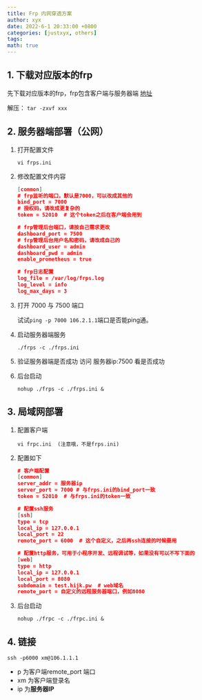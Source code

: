 ```yaml
---
title: Frp 内网穿透方案
author: xyx
date: 2022-6-1 20:33:00 +0800
categories: [justxyx, others]
tags: 
math: true
---
```


## 1. 下载对应版本的frp

先下载对应版本的frp，frp包含客户端与服务器端
[地址]("https://github.com/fatedier/frp/releases")

解压：
`tar -zxvf xxx`

## 2. 服务器端部署（公网）

1. 打开配置文件

    `vi frps.ini`

2. 修改配置文件内容


    ```json
    [common]
    # frp监听的端口，默认是7000，可以改成其他的
    bind_port = 7000
    # 授权码，请改成更复杂的
    token = 52010  # 这个token之后在客户端会用到

    # frp管理后台端口，请按自己需求更改
    dashboard_port = 7500
    # frp管理后台用户名和密码，请改成自己的
    dashboard_user = admin
    dashboard_pwd = admin
    enable_prometheus = true

    # frp日志配置
    log_file = /var/log/frps.log
    log_level = info
    log_max_days = 3

    ```

3. 打开 7000 与 7500 端口

    试试`ping -p 7000 106.2.1.1`端口是否能ping通。

4. 启动服务器端服务

    `./frps -c ./frps.ini`

5. 验证服务器端是否成功
    访问 服务器ip:7500 看是否成功

6. 后台启动

    `nohup ./frps -c ./frps.ini &`

## 3. 局域网部署

1. 配置客户端

    `vi frpc.ini  (注意哦，不是frps.ini)`

2. 配置如下

    ```json
    # 客户端配置
    [common]
    server_addr = 服务器ip
    server_port = 7000 # 与frps.ini的bind_port一致
    token = 52010  # 与frps.ini的token一致

    # 配置ssh服务
    [ssh]
    type = tcp
    local_ip = 127.0.0.1
    local_port = 22
    remote_port = 6000  # 这个自定义，之后再ssh连接的时候要用

    # 配置http服务，可用于小程序开发、远程调试等，如果没有可以不写下面的
    [web]
    type = http
    local_ip = 127.0.0.1
    local_port = 8080
    subdomain = test.hijk.pw  # web域名
    remote_port = 自定义的远程服务器端口，例如8080
    ```

3. 后台启动

    `nohup ./frpc -c ./frpc.ini &`

## 4. 链接 

`ssh -p6000 xm@106.1.1.1`

- p 为客户端remote_port 端口
- xm 为客户端登录名
- ip 为**服务器IP**


